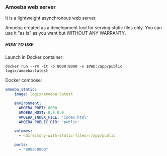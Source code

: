 ### Amoeba web server

It is a lightweight asynchronous web server.

Amoeba created as a development tool for serving static files only.
You can use it "as is" as you want but WITHOUT ANY WARRANTY.

##### HOW TO USE

Launch in Docker container:

```shell script
docker run --rm -it -p 8000:8000 -v $PWD:/app/public logix/amoeba:latest
```

Docker compose:

```yaml
amoeba_static:
    image: logix/amoeba:latest

    environment:
      AMOEBA_PORT: 8000
      AMOEBA_HOST: 0.0.0.0
      AMOEBA_INDEX_FILE: 'index.html'
      AMOEBA_PUBLIC_DIR: 'public'

    volumes:
      - <directory-with-static-files>:/app/public

    ports:
      - "8000:8000"

```
